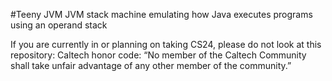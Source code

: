 #Teeny JVM
JVM stack machine emulating how Java executes programs using an operand stack

If you are currently in or planning on taking CS24, please do not look at this repository: Caltech honor code: “No member of the Caltech Community shall take unfair advantage of any other member of the community.”
